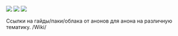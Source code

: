 
![](https://2ch.hk/b/thumb/171071047/15191478267710s.jpg) ![](https://i.ibb.co/fSTMtBj/lol1550244237.jpg)  ![](https://beztabu.net/uploads/770x433_DIR/media_news/2019/02/5c62ab501c878819733250.jpg)

Ссылки на гайды/паки/облака от анонов для анона на различную тематику. /Wiki/
